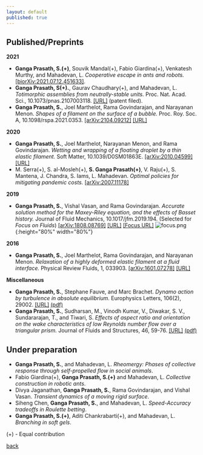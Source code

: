 ```yaml
---
layout: default
published: true
---
```

## [](#header-2) Published/Preprints

**2021**
* **Ganga Prasath, S.(+)**, Souvik Mandal(+), Fabio Giardina(+), Venkatesh Murthy, and Mahadevan, L. _Cooperative escape in ants and robots._ [[biorXiv:2021.07.12.451633]](https://doi.org/10.1101/2021.07.12.451633).
* **Ganga Prasath, S(+).**, Gaurav Chaudhary(+), and Mahadevan, L. _Totimorphic assemblies from neutrally-stable units._ Proc. Nat. Acad. Sci., 10.1073/pnas.2107003118. [[URL]](https://www.pnas.org/content/118/42/e2107003118) (patent filed).
*  **Ganga Prasath, S.**, Joel Marthelot, Rama Govindarajan, and Narayanan Menon. _Shapes of a filament on the surface of a bubble._ Proc. Roy. Soc. A, 10.1098/rspa.2021.0353. [[arXiv:2104.09212]](https://arxiv.org/abs/2104.09212) [[URL]](https://doi.org/10.1098/rspa.2021.0353)

**2020**
* **Ganga Prasath, S.**, Joel Marthelot, Narayanan Menon, and Rama Govindarajan. _Wetting and wrapping of a floating droplet by a thin
elastic filament._ Soft Matter, 10.1039/D0SM01863E. [[arXiv:2010.04599]](http://arxiv.org/abs/2010.04599) [[URL]](https://pubs.rsc.org/en/content/articlelanding/2021/sm/d0sm01863e)
*  M. Serra(+), S. al-Mosleh(+), **S. Ganga Prasath(+)**, V. Raju(+), S. Mantena, J. Chandra, S. Iams, L. Mahadevan. _Optimal policies for mitigating pandemic costs._ [[arXiv:2007.11178]](http://arxiv.org/abs/2007.11178)

**2019**
*  **Ganga Prasath, S.**, Vishal Vasan, and Rama Govindarajan. _Accurate solution method for the Maxey-Riley equation, and the effects of Basset history._ 
Journal of Fluid Mechanics, 10.1017/jfm.2019.194. (Selected for _Focus on Fluids_) [[arXiv:1808.08769]](http://arxiv.org/abs/1808.08769) [[URL]](https://www.cambridge.org/core/journals/journal-of-fluid-mechanics/article/accurate-solution-method-for-the-maxeyriley-equation-and-the-effects-of-basset-history/C4E30D782CEA2AA72333825A97B1953C) [[Focus URL]](https://www.cambridge.org/core/journals/journal-of-fluid-mechanics/article/solving-the-inertial-particle-equation-with-memory/80362CEF656BFEBB060C4F535CFDC68D)
![focus.png]({{site.baseurl}}/focus.png){:height="80%" width="80%"}

**2016**
*  **Ganga Prasath, S.**, Joel Marthelot, Rama Govindarajan, and Narayanan Menon. _Relaxation of a highly deformed elastic filament at a fluid interface._ Physical Review Fluids, 1, 033903. [[arXiv:1601.07278]](https://arxiv.org/abs/1601.07278) [[URL]](https://journals.aps.org/prfluids/abstract/10.1103/PhysRevFluids.1.033903)

**Miscellaneous**
* **Ganga Prasath, S.**, Stephane Fauve, and Marc Brachet. _Dynamo action by turbulence in absolute equilibrium._ Europhysics Letters, 106(2), 29002. [[URL]](https://iopscience.iop.org/article/10.1209/0295-5075/106/29002) [(pdf)](https://github.com/sgangaprasath/Publications/raw/master/EPL_2014.pdf)
* **Ganga Prasath, S.**, Sudharsan, M., Vinodh Kumar, V., Diwakar, S. V., Sundararajan, T., and Tiwari, S. _Effects of aspect ratio and orientation on the wake characteristics of low Reynolds number flow over a triangular prism._ Journal of Fluids and Structures, 46, 59-76. [[URL]](https://www.sciencedirect.com/science/article/pii/S0889974613002909) [(pdf)](https://github.com/sgangaprasath/Publications/raw/master/JFS_2013.pdf)

## [](#header-2) Under preparation
* **Ganga Prasath, S.**, and Mahadevan, L. _Rheomergy: Phases of collective response through self-propelled flow in social animals_.
* Fabio Giardina(+), **Ganga Prasath, S.(+)** and Mahadevan, L. _Collective construction in robotic ants_.
* Divya Jaganathan, **Ganga Prasath, S.**, Rama Govindarajan, and Vishal Vasan. _Transient dynamics of a moving rigid surface_.
* Siheng Chen, **Ganga Prasath, S.**, and Mahadevan, L. _Speed-Accuracy tradeoffs in Roulette betting_.
* **Ganga Prasath, S.(+)**, Aditi Chankrabarti(+), and Mahadevan, L. _Branching in soft gels_.


<!--  * **Ganga Prasath, S.**, and Mahadevan, L. _Rheomergy: Fluid flow mediated collective response_.
* Fabio Giardina, **Ganga Prasath, S.**, and Mahadevan, L. _Perspective: Embodiment through physical laws in soft-robotics_.
* **Ganga Prasath, S.**, Divya Jaganathan, and Vishal Vasan. _A primer on Unified Transform Method_.
*  Fabian Brau, **Ganga Prasath, S.**, and Benny Davidovich. _Wettability of bendable solids:
Insights from a two-dimensional, inextensible model_.-->


(+) - Equal contribution


[back](./)
